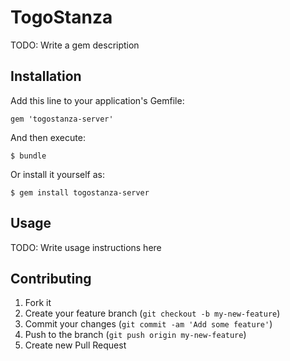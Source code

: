 # TogoStanza

TODO: Write a gem description

## Installation

Add this line to your application's Gemfile:

    gem 'togostanza-server'

And then execute:

    $ bundle

Or install it yourself as:

    $ gem install togostanza-server

## Usage

TODO: Write usage instructions here

## Contributing

1. Fork it
2. Create your feature branch (`git checkout -b my-new-feature`)
3. Commit your changes (`git commit -am 'Add some feature'`)
4. Push to the branch (`git push origin my-new-feature`)
5. Create new Pull Request
